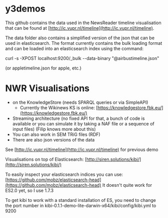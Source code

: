 # y3demos

This github contains the data used in the NewsReader timeline visualisation that can be found at [http://ic.vupr.nl/timeline](http://ic.vupr.nl/timeline). 

The data folder also contains a simplified version of the json that can be used in elasticsearch. The format currently contains the bulk loading format and can be loaded into an elasticsearch index using the command: 

curl -s -XPOST localhost:9200/_bulk --data-binary "@airbustimeline.json" 

(or appletimeline.json for apple, etc.)


# NWR Visualisations 

* on the KnowledgeStore (needs SPARQL queries or via SimpleAPI)
	* Currently the Wikinews KS is online: [https://knowledgestore.fbk.eu/](https://knowledgestore.fbk.eu/)
* Streaming architecture (no fixed API for that, a bunch of code is available or you can simulate it by taking a NAF file or a sequence of input files) (Filip knows more about this)
* You can also work in SEM TRiG files (RDF)
* There are also json versions of the data 

See [http://ic.vupr.nl/timeline](http://ic.vupr.nl/timeline)  for previous demo

Visualisations on top of Elasticsearch: [http://siren.solutions/kibi/](http://siren.solutions/kibi/)

To easily inspect your elasticsearch indices you can use: [https://github.com/mobz/elasticsearch-head](https://github.com/mobz/elasticsearch-head) It doesn't quite work for ES2.0 yet, so I use 1.7.3 

To get kibi to work with a standard installation of ES, you need to change the port number in kibi-0.1.1-demo-lite-darwin-x64/kibi/config/kibi.yml to 9200 

